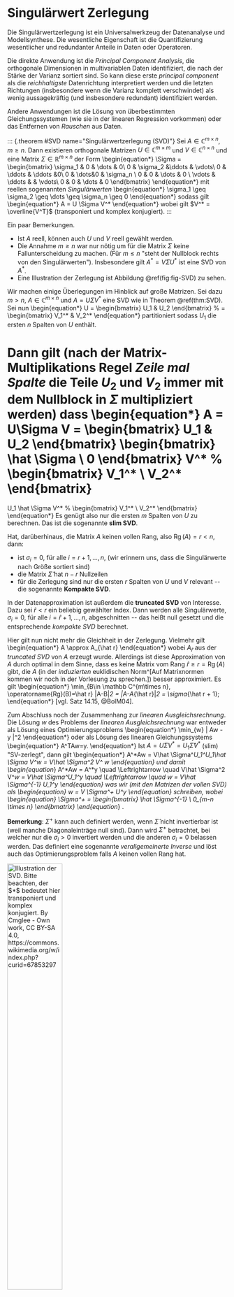 # Singul&auml;rwert Zerlegung

Die Singul&auml;rwertzerlegung ist ein Universalwerkzeug der Datenanalyse und
Modellsynthese. 
Die wesentliche Eigenschaft ist die Quantifizierung
wesentlicher und redundanter Anteile in Daten oder Operatoren. 

Die direkte Anwendung ist die *Principal Component Analysis*, die orthogonale Dimensionen in multivariablen Daten identifiziert, die nach der St&auml;rke der Varianz sortiert sind. So kann diese erste *principal component* als die *reichhaltigste* Datenrichtung interpretiert werden und die letzten Richtungen (insbesondere wenn die Varianz komplett verschwindet) als wenig aussagekr&auml;ftig (und insbesondere redundant) identifiziert werden.

Andere Anwendungen ist die L&ouml;sung von &uuml;berbestimmten
Gleichungssystemen (wie sie in der linearen Regression vorkommen) oder das
Entfernen von *Rauschen* aus Daten.

::: {.theorem #SVD name="Singul&auml;rwertzerlegung (SVD)"}
Sei $A\in \mathbb C^{m\times n}$, $m\geq n$. Dann existieren orthogonale Matrizen $U \in \mathbb C^{m\times m}$ und $V\in \mathbb C^{n\times n}$ und eine Matrix $\Sigma \in \mathbb R^{m\times n}$ der Form
\begin{equation*}
\Sigma = 
\begin{bmatrix}
\sigma_1 & 0 & \dots & 0\\
0 & \sigma_2 &\ddots & \vdots\\
0 & \ddots & \ddots &0\\
  0 & \dots&0 & \sigma_n \\
  0 & 0 & \dots & 0 \\
  \vdots & \ddots &  & \vdots\\
  0 & 0 & \dots & 0
\end{bmatrix}
\end{equation*}
mit reellen sogenannten *Singul&auml;rwerten*
\begin{equation*}
\sigma_1 \geq \sigma_2 \geq \dots \geq \sigma_n \geq 0
\end{equation*}
sodass gilt
\begin{equation*}
A = U \Sigma V^*
\end{equation*}
wobei gilt $V^* = \overline{V^T}$ (transponiert und komplex konjugiert).
:::

Ein paar Bemerkungen. 

 * Ist $A$ reell, k&ouml;nnen auch $U$ und $V$ reell gew&auml;hlt werden.
 * Die Annahme $m \geq n$ war nur n&ouml;tig um f&uuml;r die Matrix $\Sigma$ keine Fallunterscheidung zu machen. (F&uuml;r $m\leq n$ "steht der Nullblock rechts von den Singul&auml;rwerten"). Insbesondere gilt $A^* = V\Sigma U^*$ ist eine SVD von $A^*$.
 * Eine Illustration der Zerlegung ist Abbildung \@ref(fig:fig-SVD) zu sehen.

Wir machen einige &Uuml;berlegungen im Hinblick auf gro&szlig;e Matrizen. Sei dazu $m>n$, $A\in \mathbb C^{m\times n}$ und $A=U\Sigma V^*$ eine SVD wie in Theorem \@ref(thm:SVD). Sei nun
\begin{equation*}
U = \begin{bmatrix}
U_1 & U_2
\end{bmatrix}
% = \begin{bmatrix} V_1^* & V_2^*
\end{equation*}
partitioniert sodass $U_1$ die ersten $n$ Spalten von $U$ enth&auml;lt.

Dann gilt (nach der Matrix-Multiplikations Regel *Zeile mal Spalte* die Teile $U_2$ und $V_2$ immer mit dem Nullblock in $\Sigma$ multipliziert werden) dass
\begin{equation*}
A = U\Sigma V = 
\begin{bmatrix}
U_1 & U_2
\end{bmatrix}
\begin{bmatrix}
\hat \Sigma \\ 0
\end{bmatrix}
V^*
% \begin{bmatrix} V_1^* \\ V_2^* \end{bmatrix}
=
U_1 
\hat \Sigma
V^*
% \begin{bmatrix} V_1^* \\ V_2^* \end{bmatrix}
\end{equation*}
Es gen&uuml;gt also nur die ersten $m$ Spalten von $U$ zu berechnen. Das ist die sogenannte **slim SVD**.

Hat, dar&uuml;berhinaus, die Matrix $A$ keinen vollen Rang, also $\operatorname{Rg}(A) = r < n$, dann:

 * ist $\sigma_i=0$, f&uuml;r alle $i=r+1, \dotsc, n$, (wir erinnern uns, dass die Singul&auml;rwerte nach Gr&ouml;&szlig;e sortiert sind)
 * die Matrix $\hat \Sigma$ hat $n-r$ Nullzeilen
 * f&uuml;r die Zerlegung sind nur die ersten $r$ Spalten von $U$ und $V$ relevant -- die sogenannte **Kompakte SVD**.

In der Datenapproximation ist au&szlig;erdem die **truncated SVD** von Interesse. Dazu sei $\hat r<r$ ein beliebig gew&auml;hlter Index. Dann werden alle Singul&auml;rwerte,  $\sigma_i=0$, f&uuml;r alle $i=\hat r+1, \dotsc, n$, abgeschnitten -- das hei&szlig;t null gesetzt und die entsprechende *kompakte SVD* berechnet.

Hier gilt nun nicht mehr die Gleichheit in der Zerlegung. Vielmehr gilt 
\begin{equation*}
A \approx A_{\hat r}
\end{equation*}
wobei $A_{\hat r}$ aus der *truncated SVD* von $A$ erzeugt wurde. Allerdings ist diese Approximation von $A$ durch optimal in dem Sinne, dass es keine Matrix vom Rang $\hat r \geq r=\operatorname{Rg}(A)$ gibt, die $A$ (in der *induzierten* euklidischen Norm^[Auf Matrixnormen kommen wir noch in der Vorlesung zu sprechen.]) besser approximiert. Es gilt
\begin{equation*}
\min_{B\in \mathbb C^{m\times n}, \operatorname{Rg}(B)=\hat r} \|A-B\|_2 = \|A-A_{\hat r}\|_2 = \sigma_{\hat r + 1};
\end{equation*}
[vgl. Satz 14.15, @BolM04].

Zum Abschluss noch der Zusammenhang zur *linearen Ausgleichsrechnung*.
Die L&ouml;sung $w$ des Problems der *linearen Ausgleichsrechnung* war entweder als L&ouml;sung eines Optimierungsproblems
\begin{equation*}
\min_{w} \| Aw - y \|^2
\end{equation*}
oder als L&ouml;sung des linearen Gleichungssystems
\begin{equation*}
A^TAw=y.
\end{equation*}
Ist $A=U\Sigma V^*=U_1\hat \Sigma V^*$ (slim) "SV-zerlegt", dann gilt
\begin{equation*}
A^*Aw = V\hat \Sigma^*U_1^*U_1\hat \Sigma V^*w = V\hat \Sigma^2 V^* w
\end{equation*}
und damit
\begin{equation*}
A^*Aw = A^*y \quad \Leftrightarrow \quad V\hat \Sigma^2 V^*w  = V\hat \Sigma^*U_1^*y \quad \Leftrightarrow \quad w = V\hat \Sigma^{-1} U_1^*y
\end{equation*}
was wir (mit den Matrizen der vollen SVD) als
\begin{equation*}
w = V \Sigma^+ U^*y
\end{equation*}
schreiben, wobei
\begin{equation*}
\Sigma^+ = \begin{bmatrix}
\hat \Sigma^{-1} \\ 0_{m-n \times n}
\end{bmatrix}
\end{equation*}
.

**Bemerkung**: $\Sigma^+$ kann auch definiert werden, wenn $\hat \Sigma$ nicht invertierbar ist (weil manche Diagonaleintr&auml;ge null sind). Dann wird $\hat \Sigma^+$ betrachtet, bei welcher nur die $\sigma_i>0$ invertiert werden und die anderen $\sigma_i=0$ belassen werden. Das definiert eine sogenannte *verallgemeinerte Inverse* und l&ouml;st auch das Optimierungsproblem falls $A$ keinen vollen Rang hat.

<div class="figure">
<img src="bilder/06_412px-Singular_value_decomposition_visualisation.svg.png" alt="Illustration der SVD. Bitte beachten, der $*$ bedeutet hier transponiert und komplex konjugiert. By Cmglee - Own work, CC BY-SA 4.0, https://commons.wikimedia.org/w/index.php?curid=67853297" width="50%" />
<p class="caption">(\#fig:fig-SVD)Illustration der SVD. Bitte beachten, der $*$ bedeutet hier transponiert und komplex konjugiert. By Cmglee - Own work, CC BY-SA 4.0, https://commons.wikimedia.org/w/index.php?curid=67853297</p>
</div>

## Aufgaben

### Norm und Orthogonale Transformation

Sei $Q\in \mathbb R^{n\times n}$ eine orthogonale Matrix und sei $y\in \mathbb R^{n}$. Zeigen Sie, dass
\begin{equation*}
\|y\|^2 = \|Qy \|^2
\end{equation*}
gilt.

### Kleinste Quadrate und Mittelwert

Zeigen sie, dass der *kleinste Quadrate* Ansatz zur Approximation einer Datenwolke 
\begin{equation*}
(x_i, y_i), \quad i=1,2,\dotsc,N,
\end{equation*}
mittels einer konstanten Funktion $f(x)=w_1$ auf $w_1$ auf den Mittelwert der $y_i$ f&uuml;hrt.

### QR Zerlegung und Kleinstes Quadrate Problem 

Sei $A\in \mathbb R^{m,n}$, $m>n$, $A$ hat vollen Rank und sei
\begin{equation*}
\begin{bmatrix}
Q_1 & Q_2
\end{bmatrix}
\begin{bmatrix}
\hat R \\ 0
\end{bmatrix} = A
\end{equation*}
eine QR-Zerlegung von $A$ (d.h., dass $Q$ unit&auml;r ist und $\hat R$ eine (im
Falle, dass $A$ vollen Rang hat invertierbare) obere Dreiecksmatrix. Zeigen sie, dass die L&ouml;sung von
\begin{equation*}
\hat R w = Q_1^T y
\end{equation*}
ein kritischer Punkt (d.h. der Gradient $\nabla_w$ verschwindet) von
\begin{equation*}
w \mapsto \frac 12 \| Aw - y \|^2
\end{equation*}
ist, also $w=\hat R^{-1}Q_1^T y$ eine L&ouml;sung des Optimierungsproblems
darstellt. Vergleichen Sie mit der SVD L&ouml;sung aus der Vorlesung.

### Eigenwerte Symmetrischer Matrizen

Zeigen Sie, dass Eigenwerte symmetrischer reeller Matrizen $A\in \mathbb R^{n\times n}$ immer reell sind.

### Singul&auml;rwertzerlegung und Eigenwerte I

Zeigen Sie, dass die quadrierten Singul&auml;rwerte einer Matrix $A\in \mathbb R^{m\times n}$, $m>n$, genau die Eigenwerte der Matrix $A^TA$ sind und beschreiben Sie in welcher Beziehung sie mit den Eigenwerten von $AA^T$ stehen. **Hinweis**: hier ist "$m>n$" wichtig.

### Singul&auml;rwertzerlegung und Eigenwerte II

Weisen Sie nach, dass die positiven Eigenwerte von 
\begin{equation*}
\begin{bmatrix}
0 & A^T \\ A & 0
\end{bmatrix}
\end{equation*}
genau die *nicht-null* Singul&auml;rwerte von $A$ sind.

### Truncated SVD

 1. Berechnen und plotten sie die Singul&auml;rwerte einer $4000\times 1000$ Matrix mit zuf&auml;lligen Eintr&auml;gen und die einer Matrix mit "echten" Daten (hier Simulationsdaten einer Stroemungssimulation)^[ [Download bitte hier](https://cloud.tu-ilmenau.de/s/pAMyTmK5YA5t9dg) -- Achtung das sind 370MB].  Berechnen sie den Fehler der *truncated SVD* $\|A-A_{\hat r}\|$ f&uuml;r $\hat r = 10, 20, 40$ f&uuml;r beide Matrizen.
 1. Was l&auml;sst sich bez&uuml;glich einer Kompression der Daten mittels SVD f&uuml;r die beiden Matrizen sagen. (Vergleichen sie die plots der Singul&auml;rwerte und beziehen sie sich auf die gegebene Formel f&uuml;r die Differenz).
 1. F&uuml;r die "echten" Daten: Speichern sie die Faktoren der bei $\hat r=40$ abgeschnittenen SVD und vergleichen Sie den Speicherbedarf der Faktoren und der eigentlichen Matrix.

Beispielcode:


``` python
import numpy as np
import scipy.linalg as spla
import matplotlib.pyplot as plt

randmat = np.random.randn(4000, 1000)

rndU, rndS, rndV = spla.svd(randmat)

print('U-dims: ', rndU.shape)
print('V-dims: ', rndV.shape)
print('S-dims: ', rndS.shape)

plt.figure(1)
plt.semilogy(rndS, '.', label='Singulaerwerte (random Matrix)')

realdatamat = np.load('velfielddata.npy')

# # Das hier ist eine aufwaendige Operation
rlU, rlS, rlV = spla.svd(realdatamat, full_matrices=False)
# # auf keinen Fall `full_matrices=False` vergessen

print('U-dims: ', rlU.shape)
print('V-dims: ', rlV.shape)
print('S-dims: ', rlS.shape)

plt.figure(1)
plt.semilogy(rlS, '.', label='Singulaerwerte (Daten Matrix)')

plt.legend()
plt.show()
```

**Hinweis**: Es gibt viele verschiedene Normen f&uuml;r Vektoren und Matrizen. Sie d&uuml;rfen einfach mit `np.linalg.norm` arbeiten. Gerne aber mal in die Dokumentation schauen *welche* Norm berechnet wird.

